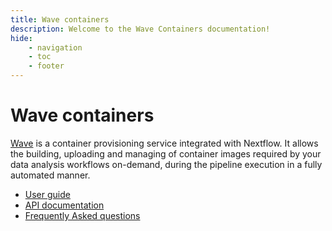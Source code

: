 ```yaml
---
title: Wave containers
description: Welcome to the Wave Containers documentation!
hide:
    - navigation
    - toc
    - footer
---
```


# Wave containers

[Wave](https://seqera.io/wave/) is a container provisioning service integrated with Nextflow. It allows the building,
uploading and managing of container images required by your data analysis workflows on-demand, during the pipeline
execution in a fully automated manner.

-   [User guide](guide.md)
-   [API documentation](api.md)
-   [Frequently Asked questions](faq.md)
